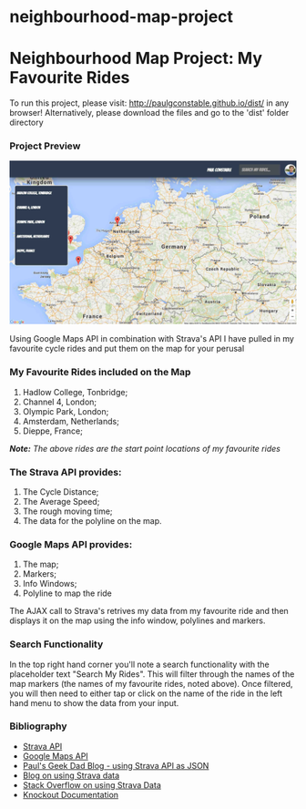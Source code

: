 # neighbourhood-map-project

<h1>Neighbourhood Map Project: My Favourite Rides</h1>

<p>To run this project, please visit: <a href="http://paulgconstable.github.io/dist/" target="_blank">http://paulgconstable.github.io/dist/</a> in any browser! Alternatively, please download the files and go to the 'dist' folder directory</p>

<h3>Project Preview</h3>
<img src="screengrab.jpg" alt="My Favourite Rides Project Preview" style="max-width:100%">
<p>Using Google Maps API in combination with Strava's API I have pulled in my favourite cycle rides and put them on the map for your perusal</p>

<h3>My Favourite Rides included on the Map</h3>

<ol>
<li>Hadlow College, Tonbridge;</li>
<li>Channel 4, London;</li>
<li>Olympic Park, London;</li>
<li>Amsterdam, Netherlands;</li>
<li>Dieppe, France;</li>
</ol>

<p><i><b>Note:</b> The above rides are the start point locations of my favourite rides</i></p>

<h3>The Strava API provides:</h3>

<ol>
<li>The Cycle Distance;</li>
<li>The Average Speed;</li>
<li>The rough moving time;</li>
<li>The data for the polyline on the map.</li>
</ol>

<h3>Google Maps API provides:</h3>

<ol>
<li>The map;</li>
<li>Markers;</li>
<li>Info Windows;</li>
<li>Polyline to map the ride</li>
</ol>

<p>The AJAX call to Strava's retrives my data from my favourite ride and then displays it on the map using the info window, polylines and markers.</p>

<h3>Search Functionality</h3>

<p>In the top right hand corner you'll note a search functionality with the placeholder text "Search My Rides". This will filter through the names of the map markers (the names of my favourite rides, noted above). Once filtered, you will then need to either tap or click on the name of the ride in the left hand menu to show the data from your input.</p>

<h3>Bibliography</h3>

<ul>
<li><a href="https://strava.github.io/api/" target="_blank">Strava API</a></li>
<li><a href="https://developers.google.com/maps/" target="_blank">Google Maps API</a></li>
<li><a href="http://pdwhomeautomation.blogspot.co.uk/2016/03/strava-api-lap-analysis-using-raspberry.html" target="_blank">Paul's Geek Dad Blog - using Strava API as JSON</a></li>
<li><a href="https://hendrikbulens.wordpress.com/2015/08/03/c-and-the-strava-web-api/" target="_blank">Blog on using Strava data</a></li>
<li><a href="http://stackoverflow.com/questions/19730040/strava-v3-api-js-get-data" target="_blank">Stack Overflow on using Strava Data</a></li>
<li><a href="http://knockoutjs.com/index.html" target="_blank">Knockout Documentation</a></li>
</ul>

